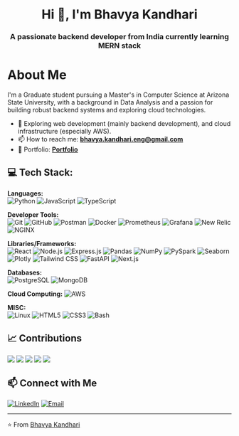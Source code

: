 <h1 align="center">Hi 👋, I'm Bhavya Kandhari</h1>
<h3 align="center">A passionate backend developer from India currently learning MERN stack</h3>

# About Me
I'm a Graduate student pursuing a Master's in Computer Science at Arizona State University, with a background in Data Analysis and a passion for building robust backend systems and exploring cloud technologies.

- 🔭 Exploring web development (mainly backend development), and cloud infrastructure (especially AWS).
- 📫 How to reach me: **[bhavya.kandhari.eng@gmail.com](mailto:bhavya.kandhari.eng@gmail.com)**
- 🔗 Portfolio: **[Portfolio](https://bhavyakandhari.vercel.app/)**

## 💻 Tech Stack:

**Languages:**  
![Python](https://img.shields.io/badge/-Python-black?style=flat-square&logo=python)
![JavaScript](https://img.shields.io/badge/-JavaScript-black?style=flat-square&logo=javascript)
![TypeScript](https://img.shields.io/badge/-TypeScript-black?style=flat-square&logo=typescript)

**Developer Tools:**  
![Git](https://img.shields.io/badge/-Git-black?style=flat-square&logo=git)
![GitHub](https://img.shields.io/badge/-GitHub-black?style=flat-square&logo=github)
![Postman](https://img.shields.io/badge/-Postman-black?style=flat-square&logo=postman)
![Docker](https://img.shields.io/badge/-Docker-black?style=flat-square&logo=docker)
![Prometheus](https://img.shields.io/badge/-Prometheus-black?style=flat-square&logo=prometheus)
![Grafana](https://img.shields.io/badge/-Grafana-black?style=flat-square&logo=grafana)
![New Relic](https://img.shields.io/badge/-New%20Relic-black?style=flat-square&logo=newrelic)
![NGINX](https://img.shields.io/badge/-NGINX-black?style=flat-square&logo=nginx)


**Libraries/Frameworks:**  
![React](https://img.shields.io/badge/-React-black?style=flat-square&logo=react)
![Node.js](https://img.shields.io/badge/-Node.js-black?style=flat-square&logo=nodedotjs)
![Express.js](https://img.shields.io/badge/-Express-black?style=flat-square&logo=express)
![Pandas](https://img.shields.io/badge/-Pandas-black?style=flat-square&logo=pandas)
![NumPy](https://img.shields.io/badge/-NumPy-black?style=flat-square&logo=numpy)
![PySpark](https://img.shields.io/badge/-PySpark-black?style=flat-square&logo=apache-spark)
![Seaborn](https://img.shields.io/badge/-Seaborn-black?style=flat-square&logo=seaborn)
![Plotly](https://img.shields.io/badge/-Plotly-black?style=flat-square&logo=plotly)
![Tailwind CSS](https://img.shields.io/badge/-Tailwind%20CSS-black?style=flat-square&logo=tailwindcss)
![FastAPI](https://img.shields.io/badge/-FastAPI-black?style=flat-square&logo=fastapi)
![Next.js](https://img.shields.io/badge/-Next.js-black?style=flat-square&logo=nextdotjs)

**Databases:**  
![PostgreSQL](https://img.shields.io/badge/-PostgreSQL-black?style=flat-square&logo=postgresql)
![MongoDB](https://img.shields.io/badge/-MongoDB-black?style=flat-square&logo=mongodb)

**Cloud Computing:**
![AWS](https://img.shields.io/badge/-AWS-black?style=flat-square&logo=amazonwebservices)

**MISC:**  
![Linux](https://img.shields.io/badge/-Linux-black?style=flat-square&logo=linux)
![HTML5](https://img.shields.io/badge/-HTML5-black?style=flat-square&logo=html5)
![CSS3](https://img.shields.io/badge/-CSS3-black?style=flat-square&logo=css3)
![Bash](https://img.shields.io/badge/-Bash-black?style=flat-square&logo=gnubash)

## 📈 Contributions
[![](https://github-profile-summary-cards.vercel.app/api/cards/profile-details?username=bkandh30&theme=radical)](https://github.com/bkandh30)
[![](https://github-profile-summary-cards.vercel.app/api/cards/repos-per-language?username=bkandh30&theme=radical)](https://github.com/bkandh30)
[![](https://github-profile-summary-cards.vercel.app/api/cards/most-commit-language?username=bkandh30&theme=radical)](https://github.com/bkandh30)
[![](https://github-profile-summary-cards.vercel.app/api/cards/stats?username=bkandh30&theme=radical)](https://github.com/bkandh30)
[![](https://github-profile-summary-cards.vercel.app/api/cards/productive-time?username=bkandh30&theme=radical&utcOffset=8)](https://github.com/bkandh30)

## 📫 Connect with Me

[![LinkedIn](https://img.shields.io/badge/LinkedIn-Connect-blue?style=flat-square&logo=linkedin)](https://www.linkedin.com/in/kandharibhavya/)
[![Email](https://img.shields.io/badge/Email-Contact-blue?style=flat-square&logo=gmail)](mailto:bhavya.kandhari.eng@gmail.com)

---

⭐️ From [Bhavya Kandhari](https://github.com/bkandh30)
